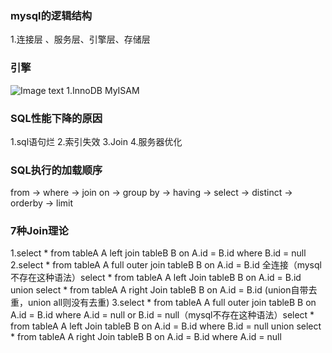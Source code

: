 ### mysql的逻辑结构
1.连接层 、服务层、引擎层、存储层
### 引擎
![Image text](../Pic/m1-1.png)
1.InnoDB MyISAM
### SQL性能下降的原因
1.sql语句烂
2.索引失效
3.Join
4.服务器优化
### SQL执行的加载顺序
from -> where -> join on -> group by -> having -> select -> distinct -> orderby -> limit
### 7种Join理论
1.select * from tableA A left join tableB B on A.id = B.id where B.id = null
2.select * from tableA A full outer join tableB B on A.id = B.id 全连接（mysql不存在这种语法）select * from tableA A left Join tableB B on A.id = B.id union select * from tableA A right Join tableB B on A.id = B.id (union自带去重，union all则没有去重)
3.select * from tableA A full outer join tableB B on A.id = B.id where A.id = null or B.id = null（mysql不存在这种语法）select * from tableA A left Join tableB B on A.id = B.id where B.id = null union select * from tableA A right Join tableB B on A.id = B.id where A.id = null
